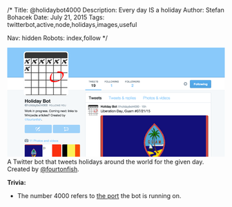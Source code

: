 /*
Title: @holidaybot4000
Description: Every day IS a holiday
Author: Stefan Bohacek
Date: July 21, 2015
Tags: twitterbot,active,node,holidays,images,useful

Nav: hidden
Robots: index,follow
*/

[![](/content/bots/twitterbots/images/holidaybot4000.png)](https://twitter.com/holidaybot4000)
A Twitter bot that tweets holidays around the world for the given day. Created by [@fourtonfish](https://twitter.com/fourtonfish).

**Trivia:**
- The number 4000 refers to [the port](http://fourtonfish.com:4000/) the bot is running on.